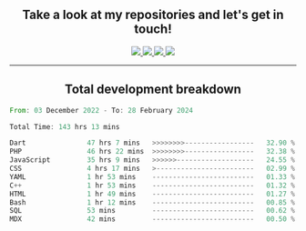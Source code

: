 <h2 align="center">
  Take a look at my repositories and let's get in touch!
</h2>
<p align="center">
  <a href="https://www.instagram.com/rayhanarkan?igsh=MXM3dHhmMTZ3ZWVsaA==">
    <img src="https://img.icons8.com/material-outlined/30/689d6a/instagram.png"/>
  </a>
  <a href="https://www.linkedin.com/in/rayhanarkan/">
    <img src="https://img.icons8.com/material-outlined/30/689d6a/linkedin.png"/>
  </a>
  <a href="">
    <img src="https://img.icons8.com/material-outlined/30/689d6a/geography.png"/>
  </a>
  <a href="mailto:rayhanarkan30@gmail.com">
    <img src="https://img.icons8.com/material-outlined/30/689d6a/email.png"/>
  </a>
</p>

---

<h2 align="center">Total development breakdown</h2>

<p align="center">
<!--START_SECTION:waka-->

```rust
From: 03 December 2022 - To: 28 February 2024

Total Time: 143 hrs 13 mins

Dart               47 hrs 7 mins   >>>>>>>>-----------------   32.90 %
PHP                46 hrs 22 mins  >>>>>>>>-----------------   32.38 %
JavaScript         35 hrs 9 mins   >>>>>>-------------------   24.55 %
CSS                4 hrs 17 mins   >------------------------   02.99 %
YAML               1 hr 53 mins    -------------------------   01.33 %
C++                1 hr 53 mins    -------------------------   01.32 %
HTML               1 hr 49 mins    -------------------------   01.27 %
Bash               1 hr 12 mins    -------------------------   00.85 %
SQL                53 mins         -------------------------   00.62 %
MDX                42 mins         -------------------------   00.50 %
```

<!--END_SECTION:waka-->
</p>
